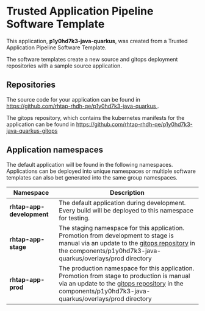 # Trusted Application Pipeline Software Template

This application, **p1y0hd7k3-java-quarkus**, was created from a Trusted Application Pipeline Software Template.

The software templates create a new source and gitops deployment repositories with a sample source application. 

## Repositories

The source code for your application can be found in [https://github.com/rhtap-rhdh-qe/p1y0hd7k3-java-quarkus ](https://github.com/rhtap-rhdh-qe/p1y0hd7k3-java-quarkus ).
 
The gitops repository, which contains the kubernetes manifests for the application can be found in 
[https://github.com/rhtap-rhdh-qe/p1y0hd7k3-java-quarkus-gitops ](https://github.com/rhtap-rhdh-qe/p1y0hd7k3-java-quarkus-gitops ) 

## Application namespaces 

The default application will be found in the following namespaces. Applications can be deployed into unique namespaces or multiple software templates can also bet generated into the same group namespaces.  

|  Namespace   |  Description   |  
| -------- | -------- |   
| **rhtap-app-development** | The default application during development. Every build will be deployed to this namespace for testing. | 
| **rhtap-app-stage** | The staging namespace for this application. Promotion from development to stage is manual via an update to the [gitops repository](https://github.com/rhtap-rhdh-qe/p1y0hd7k3-java-quarkus-gitops ) in the components/p1y0hd7k3-java-quarkus/overlays/prod directory |  
| **rhtap-app-prod** | The production namespace for this application. Promotion from stage to production is manual via an update to the [gitops repository](https://github.com/rhtap-rhdh-qe/p1y0hd7k3-java-quarkus-gitops ) in the components/p1y0hd7k3-java-quarkus/overlays/prod directory | 
